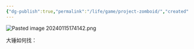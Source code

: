 ```yaml
---
{"dg-publish":true,"permalink":"/life/game/project-zomboid/","created":"2024-01-15T17:41:02.044+08:00","updated":"2024-01-15T17:45:15.944+08:00"}
---
```



![Pasted image 20240115174142.png](/img/user/attachments/Pasted%20image%2020240115174142.png)

大锤如何找：
